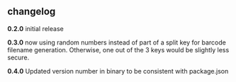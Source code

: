 
## changelog

**0.2.0** initial release

**0.3.0** now using random numbers instead of part of a split key for
barcode filename generation. Otherwise, one out of the 3 keys would
be slightly less secure.

**0.4.0** Updated version number in binary to be consistent with
package.json
